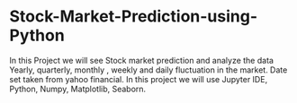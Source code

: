 # Stock-Market-Prediction-using-Python
In this Project we will see Stock market prediction and analyze the data Yearly, quarterly, monthly , weekly and daily fluctuation in the market. Date set taken from yahoo financial. In this project we will use Jupyter IDE, Python, Numpy, Matplotlib, Seaborn. 
